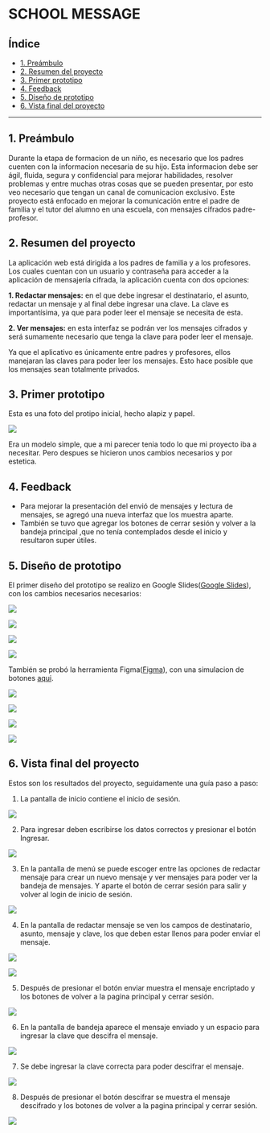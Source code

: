 # SCHOOL MESSAGE

## Índice

* [1. Preámbulo](#1-preámbulo)
* [2. Resumen del proyecto](#2-resumen-del-proyecto)
* [3. Primer prototipo](#3-primer-prototipo)
* [4. Feedback](#4-feedback)
* [5. Diseño de prototipo](#5-diseño-de-prototipo)
* [6. Vista final del proyecto](#6-vista-final-del-proyecto)

***

## 1. Preámbulo

Durante la etapa de formacion de un niño, es necesario que los padres cuenten con la informacion necesaria de su hijo. Esta informacion debe ser ágil, fluida, segura y confidencial para mejorar habilidades, resolver problemas y entre muchas otras cosas que se pueden presentar, por esto veo necesario que tengan un canal de comunicacion exclusivo.
Este proyecto está enfocado en mejorar la comunicación entre el padre de familia y el tutor del alumno en una escuela, con mensajes cifrados padre-profesor.

## 2. Resumen del proyecto

La aplicación web está dirigida a los padres de familia y a los profesores. Los cuales cuentan con un usuario y contraseña para acceder a la aplicación de mensajería cifrada, la aplicación cuenta con dos opciones:

__1. Redactar mensajes:__ en el que debe ingresar el destinatario, el asunto, redactar un mensaje y al final debe ingresar una clave. La clave es importantísima, ya que para poder leer el mensaje se necesita de esta.

__2. Ver mensajes:__ en esta interfaz se podrán ver los mensajes cifrados y será sumamente necesario que tenga la clave para poder leer el mensaje.

Ya que el aplicativo es únicamente entre padres y profesores, ellos manejaran las claves para poder leer los mensajes. Esto hace posible que los mensajes sean totalmente privados.

## 3. Primer prototipo

Esta es una foto del protipo inicial, hecho alapiz y papel.

![](images/prototipopapel.png)

Era un modelo simple, que a mi parecer tenia todo lo que mi proyecto iba a necesitar. Pero despues se hicieron unos cambios necesarios y por estetica.

## 4. Feedback

* Para mejorar la presentación del envió de mensajes y lectura de mensajes, se agregó una nueva interfaz que los muestra aparte.
* También se tuvo que agregar los botones de cerrar sesión y volver a la bandeja principal ,que no tenía contemplados desde el inicio y resultaron super útiles.

## 5. Diseño de prototipo

El primer diseño del prototipo se realizo en Google Slides([Google Slides](https://www.google.com/intl/es/slides/about/)), con los cambios necesarios necesarios:

![](images/slides1.PNG)

![](images/slides2.PNG)

![](images/slides3.PNG)

![](images/slides4.PNG)

También se probó la herramienta Figma([Figma](https://www.figma.com/)), con una simulacion de botones [aqui](https://www.figma.com/proto/6WJ77F0vjOlvtQ6PDYw4oV/School_Interface?node-id=1%3A3&scaling=scale-down "Figma").

![](images/Figma1.PNG)

![](images/Figma2.PNG)

![](images/Figma3.PNG)

![](images/Figma4.PNG)

## 6. Vista final del proyecto

Estos son los resultados del proyecto, seguidamente una guía paso a paso:

1. La pantalla de inicio contiene el inicio de sesión.

![](images/pantallaInicio.PNG)

2. Para ingresar deben escribirse los datos correctos y presionar el botón Ingresar.

![](images/pantallaInicio2.PNG)

3. En la pantalla de menú se puede escoger entre las opciones de redactar mensaje para crear un nuevo mensaje y ver mensajes para poder ver la bandeja de mensajes. Y aparte el botón de cerrar sesión para salir y volver al login de inicio de sesión.

![](images/pantallaMenu.PNG)

4. En la pantalla de redactar mensaje se ven los campos de destinatario, asunto, mensaje y clave, los que deben estar llenos para poder enviar el mensaje.

![](images/pantallaRedactar.PNG)

![](images/pantallaRedactar2.PNG)

5. Después de presionar el botón enviar muestra el mensaje encriptado y los botones de volver a la pagina principal y cerrar sesión. 

![](images/pantallaMostrarCifrado.PNG)

6. En la pantalla de bandeja aparece el mensaje enviado y un espacio para ingresar la clave que descifra el mensaje.

![](images/pantallaBandeja.PNG)

7. Se debe ingresar la clave correcta para poder descifrar el mensaje.

![](images/pantallaBandeja2.PNG)

8. Después de presionar el botón descifrar se muestra el mensaje descifrado y los botones de volver a la pagina principal y cerrar sesión.

![](images/pantallaMostrarDecifrado.PNG)
